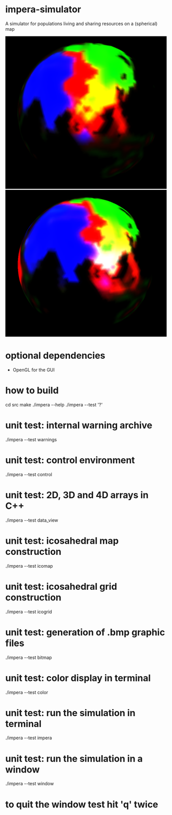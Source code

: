 # impera-simulator
A simulator for populations living and sharing resources on a (spherical) map

![Screenshot on Level5 resolution with 9 species](doc/pics/L5with9species.png)
![Screenshot on Level5 resolution with 9 species coexisting](doc/pics/L5with9species_mixes2white.png)

# optional dependencies
 - OpenGL for the GUI

# how to build
cd src
make
./impera --help
./impera --test '?'

# unit test: internal warning archive
./impera --test warnings

# unit test: control environment
./impera --test control

# unit test: 2D, 3D and 4D arrays in C++
./impera --test data_view

# unit test: icosahedral map construction
./impera --test icomap

# unit test: icosahedral grid construction
./impera --test icogrid

# unit test: generation of .bmp graphic files
./impera --test bitmap

# unit test: color display in terminal
./impera --test color

# unit test: run the simulation in terminal
./impera --test impera

# unit test: run the simulation in a window
./impera --test window
# to quit the window test hit 'q' twice

